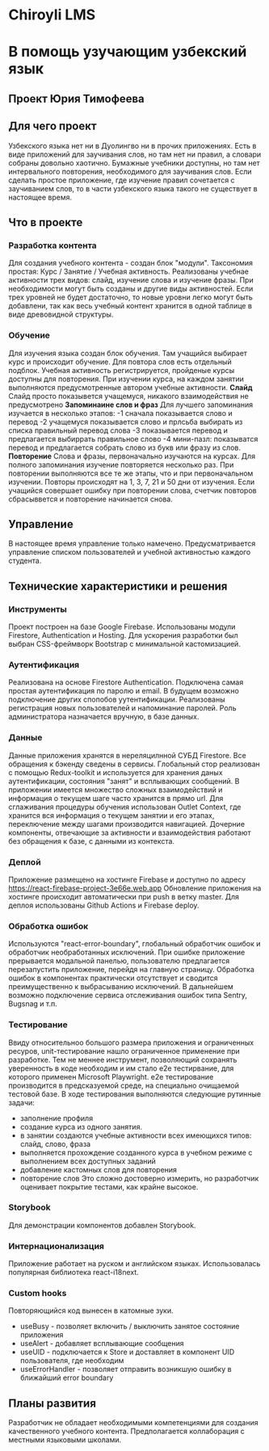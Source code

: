 # Chiroyli LMS
# В помощь узучающим узбекский язык
## Проект Юрия Тимофеева

## Для чего проект
Узбекского языка нет ни в Дуолингво ни в прочих приложениях. 
Есть в виде приложений для заучивания слов, но там нет ни правил, а словари собраны довольно хаотично.
Бумажные учебники доступны, но там нет интервального повторения, необходимого для заучивания слов.
Если сделать простое приложение, где изучение правил сочетается с заучиванием слов, то в части узбекского языка такого не существует в настоящее время.

## Что в проекте

### Разработка контента
Для создания учебного контента - создан блок "модули".
Таксономия простая: Курс / Занятие / Учебная активность. Реализованы учебнае активности трех видов: слайд, изучение слова и изучение фразы. При необходимости могут быть созданы и другие виды активностей. Если трех уровней не будет достаточно, то новые уровни легко могут быть добавлени, так как весь учебный контент хранится в одной таблице в виде древовидной структуры.

### Обучение
Для изучения языка создан блок обучения. Там учащийся выбирает курс и происходит обучение. Для повтора слов есть отдельный подблок. Учебная активность регистрируется, пройденые курсы доступны для повторения. При изучении курса, на каждом занятии выполняются предусмотренные автором учебные активности.
**Слайд**
Слайд просто показывется учащемуся, никакого взаимодействия не предусмотрено
**Запоминаине слов и фраз**
Для лучшего запоминания изучается в несколько этапов:
-1 сначала показывается слово и перевод
-2 учащемуся показывается слово и прлсьба выбирать из списка правильный перевод слова
-3 показывается перевод и предлагается выбиррать правильное слово
-4 мини-пазл: показыватся перевод и предлагается собрать слово из букв или фразу из слов.
**Повторение**
Слова и фразы, первоначально изучаются на курсах. Для полного запоминания изучение повторяется несколько раз. При повторении выполняются все те же этапы, что и при первоначальном изучении. Повторы происходят на 1, 3, 7, 21 и 50 дни от изучения. Если учащийся совершает ошибку при повторении слова, счетчик повторов сбрасыввется и повторение начинается снова. 

## Управление
В настоящее время управление только намечено. Предусматривается управление списком пользователей и учебной активностью каждого студента.

## Технические характеристики и решения

### Инструменты
Проект построен на базе Google Firebase. Использованы модули Firestore, Authentication и Hosting.
Для ускорения разработки был выбран CSS-фреймворк Bootstrap c минимальной кастомизацией. 

### Аутентификация
Реализована на основе Firestore Authentication. Подключена самая простая аутентификация по паролю и email. В будущем возможно подключение других спопобов уутентификации. Реализованы регистрация новых пользователей и напоминание паролей. Роль администратора назначается вручную, в базе данных.

### Данные
Данные приложения хранятся в нереляцилнной СУБД Firestore. Все обращения к бэкенду сведены в сервисы.
Глобальный стор реализован с помощью Redux-toolkit и используется для хранения даных аутентификации, состояния "занят" и всплывающих сообщений.
В приложении имеется множество сложных взаимодействий и информация о текущем шаге часто хранится в прямо url.
Для сглаживания процедуры обучения использован Outlet Context, где хранится вся информация о текущем занятии и его этапах, переключение между шагами производится навигацией. Дочерние компоненты, отвечающие за активности и взаимодействия работают без обращения к базе, с данными из контекста.

### Деплой
Приложение размещено на хостинге Firebase и доступно по адресу https://react-firebase-project-3e66e.web.app
Обновление приложения на хостинге происходит автоматически при push в ветку master.
Для деплоя использованы Github Actions и Firebase deploy.

### Обработка ошибок
Используются "react-error-boundary", глобальный обработчик ошибок и обработчик необработанных исключений.
При ошибке приложение прерывается модальной панелью, пользователю предлагается перезапустить приложение, перейдя на главную страницу. Обработка ошибок в компонентах практически отсутствует и сводится преимущественно к выбрасыванию исключений. В дальнейшем возможно подключение сервиса отслеживания ошибок типа Sentry, Bugsnag и т.п.

### Тестирование
Ввиду относительноо большого размера приложения и ограниченных ресуров, unit-тестирование нашло ограниченное применение при разработке. Тем не меннее инструмент, позволяющий сохранять уверенность в коде необходим и им стало e2e тестирвание, для которого применен Microsoft Playwright. e2e тестирование производится в предсказуемой среде, на специально очищаемой тестовой базе. В ходе тестирования выполняются следующие рутинные задачи:
- заполнение профиля
- создание курса из одного занятия. 
- в занятии создаются учебные активности всех имеющихся типов: слайд, слово, фраза
- выполняется прохождение созданного курса в учебном режиме с выполнением всех доступных заданий
- добавление кастомных слов для повторения
- повторение слов
Это сложно достоверно измерить, но разработчик оценивает покрытие тестами, как крайне высокое. 

### Storybook
Для демонстрации компонентов добавлен Storybook.

### Интернационализация
Приложение работает на руском и английском языках. Использовалась популярная библиотека react-i18next.

### Custom hooks
Повторяющийся код вынесен в катомные зуки. 
- useBusy - позволяет включить / выключить занятое состояние приложения
- useAlert - добавляет всплывающие сообщения
- useUID - подключается к Store и доставляет в компонент UID пользователя, где необходим
- useErrorHandler - позволяет отправить возникшую ошибку в ближайший error boundary

## Планы развития
Разработчик не обладает необходимыми компетенциями для создания качественного учебного контента. Предполагается коллаборация с местными языковыми школами.
